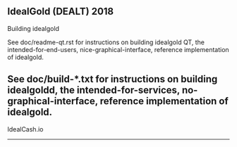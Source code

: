 IdealGold (DEALT) 2018
----------------------------------------------------------
Building idealgold

See doc/readme-qt.rst for instructions on building idealgold QT,
the intended-for-end-users, nice-graphical-interface, reference
implementation of idealgold.

See doc/build-*.txt for instructions on building idealgoldd,
the intended-for-services, no-graphical-interface, reference
implementation of idealgold.
----------------------------------------------------------

IdealCash.io

----------------------------------------------------------
